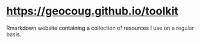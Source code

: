 # https://geocoug.github.io/toolkit

Rmarkdown website containing a collection of resources I use on a regular basis.
